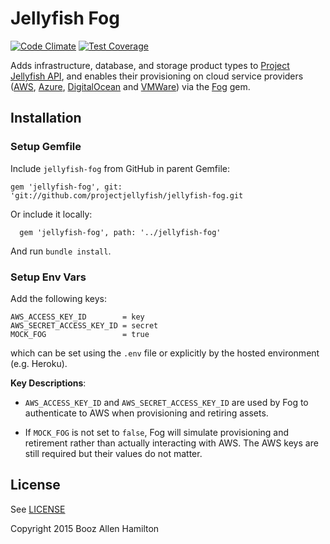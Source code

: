 # Jellyfish Fog

[![Code Climate](https://codeclimate.com/repos/555a0675695680378e0027e6/badges/43ed237afc55c67eb2ef/gpa.svg)](https://codeclimate.com/repos/555a0675695680378e0027e6/feed)
[![Test Coverage](https://codeclimate.com/repos/555a0675695680378e0027e6/badges/43ed237afc55c67eb2ef/coverage.svg)](https://codeclimate.com/repos/555a0675695680378e0027e6/coverage)

Adds infrastructure, database, and storage product types to [Project Jellyfish API](https://github.com/projectjellyfish/api), and enables their provisioning on cloud service providers ([AWS](http://aws.amazon.com), [Azure](http://azure.microsoft.com/en-us), [DigitalOcean](https://www.digitalocean.com) and [VMWare](https://www.vmware.com/products/vrealize-suite)) via the [Fog](http://fog.io) gem.

## Installation

### Setup Gemfile

Include `jellyfish-fog` from GitHub in parent Gemfile:
```
gem 'jellyfish-fog', git: 'git://github.com/projectjellyfish/jellyfish-fog.git
```

Or include it locally:
```
  gem 'jellyfish-fog', path: '../jellyfish-fog'
```

And run `bundle install`.

### Setup Env Vars

Add the following keys:

```
AWS_ACCESS_KEY_ID        = key
AWS_SECRET_ACCESS_KEY_ID = secret
MOCK_FOG                 = true
```

which can be set using the `.env` file or explicitly by the hosted environment (e.g. Heroku).

**Key Descriptions**:
- `AWS_ACCESS_KEY_ID` and `AWS_SECRET_ACCESS_KEY_ID` are used by Fog to authenticate to AWS when provisioning and retiring
assets.

- If `MOCK_FOG` is not set to `false`, Fog will simulate provisioning and retirement rather than actually interacting with AWS. The AWS keys are still required but their values do not matter.

## License

See [LICENSE](https://github.com/projectjellyfish/jellyfish-fog/blob/master/LICENSE)


Copyright 2015 Booz Allen Hamilton
